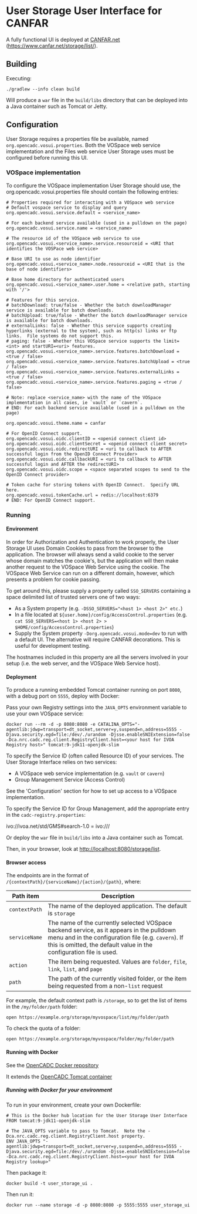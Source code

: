 # User Storage User Interface for CANFAR

A fully functional UI is deployed at [CANFAR.net](https://www.canfar.net/storage/list/) (https://www.canfar.net/storage/list/).

## Building

Executing:

`./gradlew --info clean build`

Will produce a `war` file in the `build/libs` directory that can be deployed into a Java container such as Tomcat or Jetty.

## Configuration
User Storage requires a properties file be available, named `org.opencadc.vosui.properties`. 
Both the VOSpace web service implementation and the Files web service User Storage uses must be configured before
running this UI.

### VOSpace implementation 
To configure the VOSpace implementation User Storage should use, the org.opencadc.vosui.properties file should 
contain the following entries:

```properties
# Properties required for interacting with a VOSpace web service
# Default vospace service to display and query
org.opencadc.vosui.service.default = <service_name>

# For each backend service available (used in a pulldown on the page)
org.opencadc.vosui.service.name = <service_name>

# The resource id of the VOSpace web service to use
org.opencadc.vosui.<service_name>.service.resourceid = <URI that identifies the VOSPace web service>

# Base URI to use as node identifier
org.opencadc.vosui.<service_name>.node.resourceid = <URI that is the base of node identifiers>

# Base home directory for authenticated users
org.opencadc.vosui.<service_name>.user.home = <relative path, starting with '/'>

# Features for this service.
# batchDownload: true/false - Whether the batch downloadManager service is available for batch downloads.
# batchUpload: true/false - Whether the batch downloadManager service is available for batch downloads.
# externalLinks: false - Whether this service supports creating hyperlinks (external to the system), such as http(s) links or ftp links.  File systems do not support this.
# paging: false - Whether this VOSpace service supports the limit=<int> and startURI=<uri> features.
org.opencadc.vosui.<service_name>.service.features.batchDownload = <true / false>
org.opencadc.vosui.<service_name>.service.features.batchUpload = <true / false>
org.opencadc.vosui.<service_name>.service.features.externalLinks = <true / false>
org.opencadc.vosui.<service_name>.service.features.paging = <true / false>

# Note: replace <service_name> with the name of the VOSpace implementation in all cases, ie `vault` or `cavern`.
# END: For each backend service available (used in a pulldown on the page)

org.opencadc.vosui.theme.name = canfar

# For OpenID Connect support.
org.opencadc.vosui.oidc.clientID = <openid connect client id>
org.opencadc.vosui.oidc.clientSecret = <openid connect client secret>
org.opencadc.vosui.oidc.redirectURI = <uri to callback to AFTER successful login from the OpenID Connect Provider>
org.opencadc.vosui.oidc.callbackURI = <uri to callback to AFTER successful login and AFTER the redirectURI>
org.opencadc.vosui.oidc.scope = <space separated scopes to send to the OpenID Connect provider>

# Token cache for storing tokens with OpenID Connect.  Specify URL here.
org.opencadc.vosui.tokenCache.url = redis://localhost:6379
# END: For OpenID Connect support.
```

### Running

#### Environment

In order for Authorization and Authentication to work properly, the User Storage UI uses Domain Cookies to pass from the browser to the application.
The browser will always send a valid cookie to the server whose domain matches the cookie's, but the application will then make another request
to the VOSpace Web Service using the cookie.  The VOSpace Web Service can run on a different domain, however, which presents a problem for
cookie passing.

To get around this, please supply a property called `SSO_SERVERS` containing a space delimited list of trusted servers one of two ways:

  - As a System property (e.g. `-DSSO_SERVERS="<host 1> <host 2>" etc.`)
  - In a file located at `${user.home}/config/AccessControl.properties` (e.g. `cat SSO_SERVERS=<host 1> <host 2> > $HOME/config/AccessControl.properties`)
  - Supply the System property `-Dorg.opencadc.vosui.mode=dev` to run with a default UI.  The alternative will require CANFAR decorations.  This is useful for development testing.

The hostnames included in this property are all the servers involved in your setup (i.e. the web server, and the VOSpace Web Service host).

#### Deployment

To produce a running embedded Tomcat container running on port `8080`, with a debug port on `5555`, deploy with Docker:

Pass your own Registry settings into the `JAVA_OPTS` environment variable to use your own VOSpace service:

```
docker run --rm -d -p 8080:8080 -e CATALINA_OPTS="-agentlib:jdwp=transport=dt_socket,server=y,suspend=n,address=5555 -Djava.security.egd=file:/dev/./urandom -Djsse.enableSNIExtension=false -Dca.nrc.cadc.reg.client.RegistryClient.host=<your host for IVOA Registry host>" tomcat:9-jdk11-openjdk-slim
```

To specify the Service ID (often called Resource ID) of your services.  The User Storage Interface relies on two services:

 - A VOSpace web service implementation (e.g. `vault` or `cavern`)
 - Group Management Service (Access Control)
 
 See the 'Configuration' section for how to set up access to a VOSpace implementation. 

To specify the Service ID for Group Management, add the appropriate entry in the `cadc-registry.properties`:

ivo://ivoa.net/std/GMS#search-1.0 = ivo://<your authority domain>/<gms service name>

Or deploy the `war` file in `build/libs` into a Java container such as Tomcat.

Then, in your browser, look at <a href="http://localhost:8080/storage/list">http://localhost:8080/storage/list</a>.

#### Browser access

The endpoints are in the format of `/{contextPath}/{serviceName}/{action}/{path}`, where:

| Path item     | Description                                                                                                                                                                                                             |
|---------------|-------------------------------------------------------------------------------------------------------------------------------------------------------------------------------------------------------------------------|
| `contextPath` | The name of the deployed application.  The default is `storage`                                                                                                                                                         |
| `serviceName` | The name of the currently selected VOSpace backend service, as it appears in the pulldown menu and in the configuration file (e.g. `cavern`).  If this is omitted, the default value in the configuration file is used. |
| `action`      | The item being requested.  Values are `folder`, `file`, `link`, `list`, and `page`                                                                                                                                      |
| `path`        | The path of the currently visited folder, or the item being requested from a non-`list` request                                                                                                                         |

For example, the default context path is `/storage`, so to get the list of items in the `/my/folder/path` folder:
```shell
open https://example.org/storage/myvospace/list/my/folder/path
```

To check the quota of a folder:
```shell
open https://example.org/storage/myvospace/folder/my/folder/path
```

#### Running with Docker

See the [OpenCADC Docker repository](https://images.opencadc.org/harbor/projects/7/repositories/storage-ui)

It extends the [OpenCADC Tomcat container](https://github.com/opencadc/docker-base/tree/master/cadc-tomcat)

##### Running with Docker for your environment

To run in your environment, create your own Dockerfile:

```
# This is the Docker hub location for the User Storage User Interface
FROM tomcat:9-jdk11-openjdk-slim

# The JAVA_OPTS variable to pass to Tomcat.  Note the -Dca.nrc.cadc.reg.client.RegistryClient.host property.
ENV JAVA_OPTS "-agentlib:jdwp=transport=dt_socket,server=y,suspend=n,address=5555 -Djava.security.egd=file:/dev/./urandom -Djsse.enableSNIExtension=false -Dca.nrc.cadc.reg.client.RegistryClient.host=<your host for IVOA Registry lookup>"
```

Then package it:

`docker build -t user_storage_ui .`

Then run it:

`docker run --name storage -d -p 8080:8080 -p 5555:5555 user_storage_ui`
